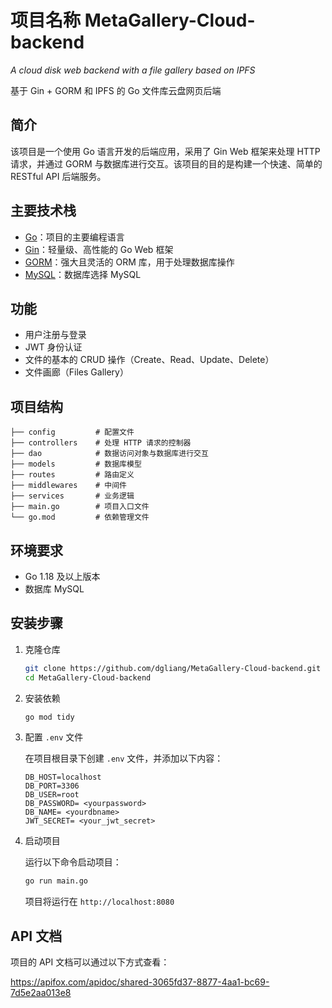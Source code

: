 # 项目名称 MetaGallery-Cloud-backend

_A cloud disk web backend with a file gallery based on IPFS_

基于 Gin + GORM 和 IPFS 的 Go 文件库云盘网页后端

## 简介

该项目是一个使用 Go 语言开发的后端应用，采用了 Gin Web 框架来处理 HTTP 请求，并通过 GORM 与数据库进行交互。该项目的目的是构建一个快速、简单的 RESTful API 后端服务。

## 主要技术栈

- [Go](https://golang.org/)：项目的主要编程语言
- [Gin](https://gin-gonic.com/)：轻量级、高性能的 Go Web 框架
- [GORM](https://gorm.io/)：强大且灵活的 ORM 库，用于处理数据库操作
- [MySQL]()：数据库选择 MySQL

## 功能

- 用户注册与登录
- JWT 身份认证
- 文件的基本的 CRUD 操作（Create、Read、Update、Delete）
- 文件画廊（Files Gallery）

## 项目结构

```
├── config         # 配置文件
├── controllers    # 处理 HTTP 请求的控制器
├── dao            # 数据访问对象与数据库进行交互
├── models         # 数据库模型
├── routes         # 路由定义
├── middlewares    # 中间件
├── services       # 业务逻辑
├── main.go        # 项目入口文件
└── go.mod         # 依赖管理文件
```

## 环境要求

- Go 1.18 及以上版本
- 数据库 MySQL

## 安装步骤

1. 克隆仓库

   ```bash
   git clone https://github.com/dgliang/MetaGallery-Cloud-backend.git
   cd MetaGallery-Cloud-backend
   ```

2. 安装依赖

   ```bash
   go mod tidy
   ```

3. 配置 `.env` 文件

   在项目根目录下创建 `.env` 文件，并添加以下内容：

   ```env
   DB_HOST=localhost
   DB_PORT=3306
   DB_USER=root
   DB_PASSWORD= <yourpassword>
   DB_NAME= <yourdbname>
   JWT_SECRET= <your_jwt_secret>
   ```

4. 启动项目

   运行以下命令启动项目：

   ```bash
   go run main.go
   ```

   项目将运行在 `http://localhost:8080`

## API 文档

项目的 API 文档可以通过以下方式查看：

https://apifox.com/apidoc/shared-3065fd37-8877-4aa1-bc69-7d5e2aa013e8
